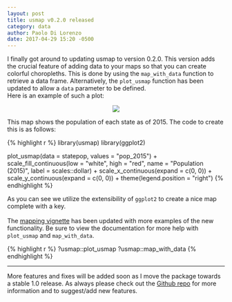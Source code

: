 ```yaml
---
layout: post
title: usmap v0.2.0 released
category: data
author: Paolo Di Lorenzo
date: 2017-04-29 15:20 -0500
---
```


I finally got around to updating usmap to version 0.2.0. This version adds the crucial feature of adding data to your maps so that you can create colorful choropleths. This is done by using the <code>map_with_data</code> function to retrieve a data frame. Alternatively, the <code>plot_usmap</code> function has been updated to allow a <code>data</code> parameter to be defined.
<br>
Here is an example of such a plot: <br>

<center><img src="{{ site.url }}/images/state-pop-example-w-key.png" /></center>

This map shows the population of each state as of 2015. The code to create this is as follows:

{% highlight r %}
  library(usmap)
  library(ggplot2)

  plot_usmap(data = statepop, values = "pop_2015") + 
    scale_fill_continuous(low = "white", high = "red", name = "Population (2015)", label = scales::dollar) +
    scale_x_continuous(expand = c(0, 0)) + scale_y_continuous(expand = c(0, 0)) +
    theme(legend.position = "right")
{% endhighlight %}

As you can see we utilize the extensibility of <code>ggplot2</code> to create a nice map complete with a key.
<br><br>
The <a href="https://cran.r-project.org/web/packages/usmap/vignettes/mapping.html" target="_blank">mapping vignette</a> has been updated with more examples of the new functionality. Be sure to view the documentation for more help with <code>plot_usmap</code> and <code>map_with_data</code>.

{% highlight r %}
  ?usmap::plot_usmap
  ?usmap::map_with_data
{% endhighlight %}

<hr>

More features and fixes will be added soon as I move the package towards a stable 1.0 release. As always please check out the <a href="http://github.com/pdil/usmap" target="_blank">Github repo</a> for more information and to suggest/add new features.